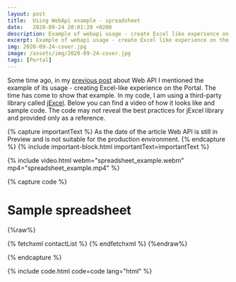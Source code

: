 ```yaml
---
layout: post
title:  Using WebApi example - spreadsheet
date:   2020-09-24 20:01:20 +0200
description: Example of webapi usage - create Excel like experience on the Portal
excerpt: Example of webapi usage - create Excel like experience on the Portal
img: 2020-09-24-cover.jpg
image: /assets/img/2020-09-24-cover.jpg
tags: [Portal]
---
```


Some time ago, in my [previous post](https://www.dancingwithcrm.com/powerapps-portal-web-api-deep-dive/) about Web API I mentioned the example of its usage - creating Excel-like experience on the Portal. The time has come to show that example. In my code, I am using a third-party library called [jExcel](https://bossanova.uk/jexcel/v4/). Below you can find a video of how it looks like and sample code. The code may not reveal the best practices for jExcel library and provided only as a reference.

{% capture importantText %}
As the date of the article Web API is still in Preview and is not suitable for the production environment.
{% endcapture %}
{% include important-block.html importantText=importantText %}

{% include video.html webm="spreadsheet_example.webm" mp4="spreadsheet_example.mp4" %}

{% capture code %}
<script src="https://bossanova.uk/jexcel/v4/jexcel.js"></script>
<link rel="stylesheet" href="https://bossanova.uk/jexcel/v4/jexcel.css" type="text/css" />

<script src="https://bossanova.uk/jsuites/v2/jsuites.js"></script>
<link rel="stylesheet" href="https://bossanova.uk/jsuites/v2/jsuites.css" type="text/css" />

<link rel="stylesheet" type="text/css" href="https://fonts.googleapis.com/css?family=Material+Icons" />

<div class="container">
    <h1>Sample spreadsheet</h1>
    <div id="spreadsheet"></div>
</div>

{%raw%}
<!-- Fetching list of contacts -->
{% fetchxml contactList %}
<fetch version="1.0" mapping="logical">
    <entity name="contact">
        <attribute name="firstname"></attribute>
        <attribute name="lastname"></attribute>
        <attribute name="emailaddress1"></attribute>
        <attribute name="telephone1"></attribute>
        <attribute name="contactid"></attribute>
        <filter type="and">
            <condition attribute="fullname" operator="like" value="%(sample)%" />
        </filter>
    </entity>
</fetch>
{% endfetchxml %}
{%endraw%}

<script>
    //Web API ajax wrapper
    (function (webapi, $) {
        function safeAjax(ajaxOptions) {
            var deferredAjax = $.Deferred();
            shell.getTokenDeferred().done(function (token) {
                // Add headers for ajax
                if (!ajaxOptions.headers) {
                    $.extend(ajaxOptions, {
                        headers: {
                            "__RequestVerificationToken": token
                        }
                    });
                } else {
                    ajaxOptions.headers["__RequestVerificationToken"] = token;
                }
                $.ajax(ajaxOptions)
                    .done(function (data, textStatus, jqXHR) {
                        validateLoginSession(data, textStatus, jqXHR, deferredAjax.resolve);
                    }).fail(deferredAjax.reject); //ajax
            }).fail(function () {
                deferredAjax.rejectWith(this, arguments); // On token failure pass the token ajax and args
            });
            return deferredAjax.promise();
        }
        webapi.safeAjax = safeAjax;
    })(window.webapi = window.webapi || {}, jQuery)


    function saveContact(contactFieldsArr) {
        let contactObj = {
            "firstname": contactFieldsArr[0],
            "lastname": contactFieldsArr[1],
            "emailaddress1": contactFieldsArr[2],
            "telephone1": contactFieldsArr[3],
        }

        let requestURL = `/_api/contacts(${contactFieldsArr[4]})`;

        webapi.safeAjax({
            type: "PATCH",
            url: requestURL,
            contentType: "application/json",
            data: JSON.stringify(contactObj),
            success: function (res) {
                console.log(res);
            }
        });
    }


    function saveContacts() {
        for (let index = 0; index < changedRows.length; index++) {
            const rowIndex = changedRows[index];
            
            let rowData = table.getRowData(rowIndex);

            saveContact(rowData);
        }
    }

    // list of row indexes that were changed
    var changedRows = [];

    // function that will be called when data is changed in table
    var onDataChange = function(instance, cell, colNum, rowNum, value) {
        let findIndex = changedRows.findIndex(elem => elem == rowNum);

        if(findIndex == -1) {
            changedRows.push(rowNum);
        }
    }

    var data = [
        {%raw%}
        {% for entity in contactList.results.entities %}
        [
            "{{ entity.firstname }}",
            "{{ entity.lastname }}",
            "{{ entity.emailaddress1 }}",
            "{{ entity.telephone1 }}",
            "{{entity.contactid}}",
        ] {% unless forloop.last %}, {% endunless %}
        {% endfor %}
        {% endraw %}
    ];

    var table = jexcel(document.getElementById('spreadsheet'), {
        data: data,
        columns: [{
                type: 'text',
                title: 'First Name',
                width: 220
            },
            {
                type: 'text',
                title: 'Last Name',
                width: 220
            },
            {
                type: 'text',
                title: 'Email',
                width: 220
            },
            {
                type: 'text',
                title: 'Phone',
                width: 150
            },
            {
                type: 'text',
                title: 'Id',
                width: 120,
                readOnly: true
            }
        ],
        toolbar: [{
                type: 'i',
                content: 'undo',
                onclick: function () {
                    table.undo();
                }
            },
            {
                type: 'i',
                content: 'redo',
                onclick: function () {
                    table.redo();
                }
            },
            {
                type: 'i',
                content: 'save',
                onclick: function () {
                    saveContacts();
                }
            }
        ],
        onchange: onDataChange
    });
</script>{% endcapture %}
{% include code.html code=code lang="html" %}
